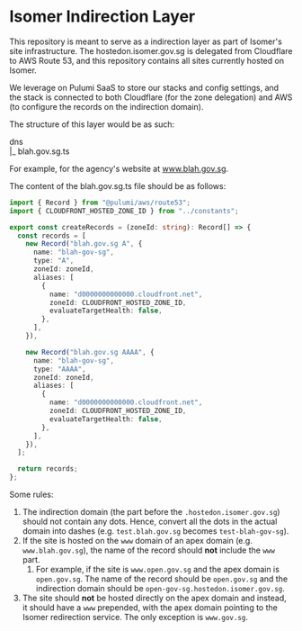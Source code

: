 # Isomer Indirection Layer

This repository is meant to serve as a indirection layer as part of Isomer's site infrastructure. The hostedon.isomer.gov.sg is delegated from Cloudflare to AWS Route 53, and this repository contains all sites currently hosted on Isomer.

We leverage on Pulumi SaaS to store our stacks and config settings, and the stack is connected to both Cloudflare (for the zone delegation) and AWS (to configure the records on the indirection domain).

The structure of this layer would be as such:

dns <br/>
\|\_ blah.gov.sg.ts

For example, for the agency's website at www.blah.gov.sg.

The content of the blah.gov.sg.ts file should be as follows:

```ts
import { Record } from "@pulumi/aws/route53";
import { CLOUDFRONT_HOSTED_ZONE_ID } from "../constants";

export const createRecords = (zoneId: string): Record[] => {
  const records = [
    new Record("blah.gov.sg A", {
      name: "blah-gov-sg",
      type: "A",
      zoneId: zoneId,
      aliases: [
        {
          name: "d0000000000000.cloudfront.net",
          zoneId: CLOUDFRONT_HOSTED_ZONE_ID,
          evaluateTargetHealth: false,
        },
      ],
    }),

    new Record("blah.gov.sg AAAA", {
      name: "blah-gov-sg",
      type: "AAAA",
      zoneId: zoneId,
      aliases: [
        {
          name: "d0000000000000.cloudfront.net",
          zoneId: CLOUDFRONT_HOSTED_ZONE_ID,
          evaluateTargetHealth: false,
        },
      ],
    }),
  ];

  return records;
};
```

Some rules:

1. The indirection domain (the part before the `.hostedon.isomer.gov.sg`) should not contain any dots. Hence, convert all the dots in the actual domain into dashes (e.g. `test.blah.gov.sg` becomes `test-blah-gov-sg`).
1. If the site is hosted on the `www` domain of an apex domain (e.g. `www.blah.gov.sg`), the name of the record should **not** include the `www` part.
   1. For example, if the site is `www.open.gov.sg` and the apex domain is `open.gov.sg`. The name of the record should be `open.gov.sg` and the indirection domain should be `open-gov-sg.hostedon.isomer.gov.sg`.
1. The site should **not** be hosted directly on the apex domain and instead, it should have a `www` prepended, with the apex domain pointing to the Isomer redirection service. The only exception is `www.gov.sg`.
